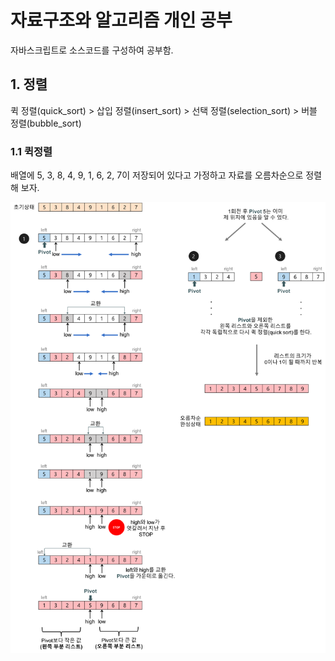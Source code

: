 # 자료구조와 알고리즘 개인 공부

자바스크립트로 소스코드를 구성하여 공부함.

## 1. 정렬

퀵 정렬(quick_sort) > 삽입 정렬(insert_sort) > 선택 정렬(selection_sort) > 버블 정렬(bubble_sort)

### 1.1 퀵정렬

배열에 5, 3, 8, 4, 9, 1, 6, 2, 7이 저장되어 있다고 가정하고 자료를 오름차순으로 정렬해 보자.

![](./images/quick_sort.png)
